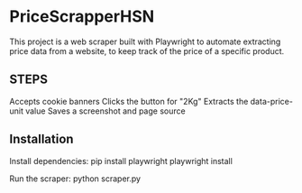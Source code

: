 # PriceScrapperHSN

This project is a web scraper built with Playwright to automate extracting price data from a website, to keep track of the price of a specific product.

## STEPS

Accepts cookie banners
Clicks the button for "2Kg"
Extracts the data-price-unit value
Saves a screenshot and page source

## Installation
Install dependencies:
pip install playwright
playwright install

Run the scraper:
python scraper.py